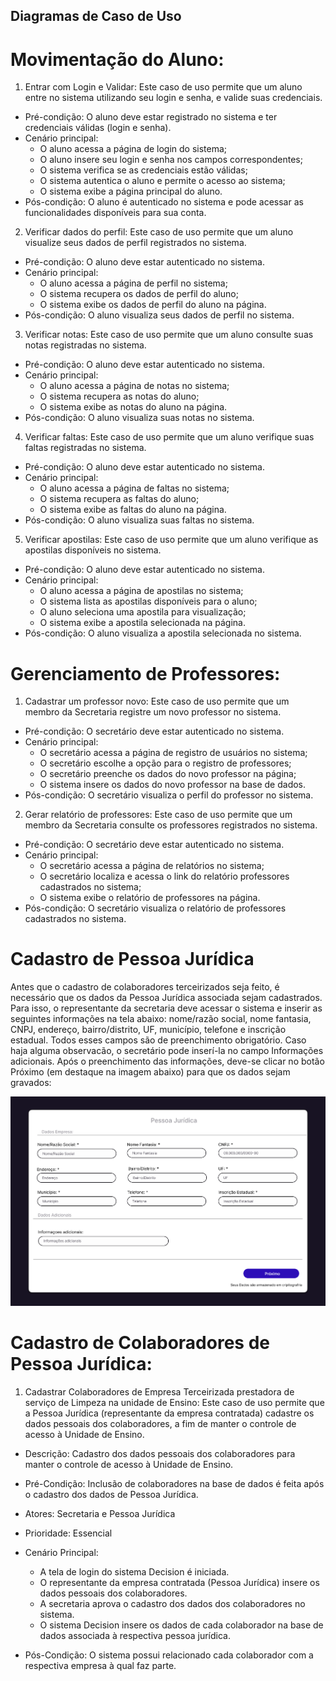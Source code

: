 ## Diagramas de Caso de Uso

# Movimentação do Aluno:

1.	Entrar com Login e Validar: Este caso de uso permite que um aluno entre no sistema utilizando seu login e senha, e valide suas credenciais.

-	Pré-condição: O aluno deve estar registrado no sistema e ter credenciais válidas (login e senha).  
-	Cenário principal:
     -  O aluno acessa a página de login do sistema;
     -  O aluno insere seu login e senha nos campos correspondentes;
     -  O sistema verifica se as credenciais estão válidas;
     -  O sistema autentica o aluno e permite o acesso ao sistema;
     -  O sistema exibe a página principal do aluno.  
-	Pós-condição: O aluno é autenticado no sistema e pode acessar as funcionalidades disponíveis para sua conta.

2.	Verificar dados do perfil: Este caso de uso permite que um aluno visualize seus dados de perfil registrados no sistema.  

-	Pré-condição: O aluno deve estar autenticado no sistema.
-	Cenário principal:
     -  O aluno acessa a página de perfil no sistema;
     -  O sistema recupera os dados de perfil do aluno;
     -  O sistema exibe os dados de perfil do aluno na página.
-	Pós-condição: O aluno visualiza seus dados de perfil no sistema.

3.	Verificar notas: Este caso de uso permite que um aluno consulte suas notas registradas no sistema.

-	Pré-condição: O aluno deve estar autenticado no sistema.
-	Cenário principal:
     -  O aluno acessa a página de notas no sistema;
     -  O sistema recupera as notas do aluno;
     -  O sistema exibe as notas do aluno na página.
-	Pós-condição: O aluno visualiza suas notas no sistema.

4.	Verificar faltas: Este caso de uso permite que um aluno verifique suas faltas registradas no sistema.

-	Pré-condição: O aluno deve estar autenticado no sistema.
-	Cenário principal:
     -  O aluno acessa a página de faltas no sistema;
     -  O sistema recupera as faltas do aluno;
     -  O sistema exibe as faltas do aluno na página.
-	Pós-condição: O aluno visualiza suas faltas no sistema.

5.	Verificar apostilas: Este caso de uso permite que um aluno verifique as apostilas disponíveis no sistema.

-	Pré-condição: O aluno deve estar autenticado no sistema.
-	Cenário principal:
     -  O aluno acessa a página de apostilas no sistema;
     -  O sistema lista as apostilas disponíveis para o aluno;
     -  O aluno seleciona uma apostila para visualização;
     -  O sistema exibe a apostila selecionada na página.
-	Pós-condição: O aluno visualiza a apostila selecionada no sistema.


# Gerenciamento de Professores:

1.   Cadastrar um professor novo: Este caso de uso permite que um membro da Secretaria registre um novo professor no sistema.

-    Pré-condição: O secretário deve estar autenticado no sistema.
-    Cenário principal:
     -  O secretário acessa a página de registro de usuários no sistema;
     -  O secretário escolhe a opção para o registro de professores;
     -  O secretário preenche os dados do novo professor na página;
     -  O sistema insere os dados do novo professor na base de dados.
-    Pós-condição: O secretário visualiza o perfil do professor no sistema.

2. Gerar relatório de professores: Este caso de uso permite que um membro da Secretaria consulte os professores registrados no sistema.

-    Pré-condição: O secretário deve estar autenticado no sistema.
-    Cenário principal:
     - O secretário acessa a página de relatórios no sistema;
     - O secretário localiza e acessa o link do relatório professores cadastrados no sistema;
     - O sistema exibe o relatório de professores na página.
-    Pós-condição: O secretário visualiza o relatório de professores cadastrados no sistema.

# Cadastro de Pessoa Jurídica

Antes que o cadastro de colaboradores terceirizados seja feito, é necessário que os dados da Pessoa Jurídica associada sejam cadastrados. Para isso, o representante da secretaria deve acessar o sistema e inserir as seguintes informações na tela abaixo: nome/razão social, nome fantasia, CNPJ, endereço, bairro/distrito, UF, município, telefone e inscrição estadual. Todos esses campos são de preenchimento obrigatório. Caso haja alguma observacão, o secretário pode inserí-la no campo Informações adicionais. Após o preenchimento das informações, deve-se clicar no botão Próximo (em destaque na imagem abaixo) para que os dados sejam gravados:

![Pessoa Jurídica](Pessoa%20Jurídica.png)

# Cadastro de Colaboradores de Pessoa Jurídica:

1. Cadastrar Colaboradores de Empresa Terceirizada prestadora de serviço de Limpeza na unidade de Ensino: Este caso de uso permite que a Pessoa Jurídica (representante da empresa contratada) cadastre os dados pessoais dos colaboradores, a fim de manter o controle de acesso à Unidade de Ensino.

-   Descrição: Cadastro dos dados pessoais dos colaboradores para manter o controle de acesso à Unidade de Ensino.
-   Pré-Condição: Inclusão de colaboradores na base de dados é feita após o cadastro dos dados de Pessoa Jurídica.
-   Atores: Secretaria e Pessoa Jurídica
-   Prioridade: Essencial

-   Cenário Principal:
    -  A tela de login do sistema Decision é iniciada.
    -  O representante da empresa contratada (Pessoa Jurídica) insere os dados pessoais dos colaboradores.
    -  A secretaria aprova o cadastro dos dados dos colaboradores no sistema.
    -  O sistema Decision insere os dados de cada colaborador na base de dados associada à respectiva pessoa jurídica.

-   Pós-Condição: O sistema possui relacionado cada colaborador com a respectiva empresa à qual faz parte.
